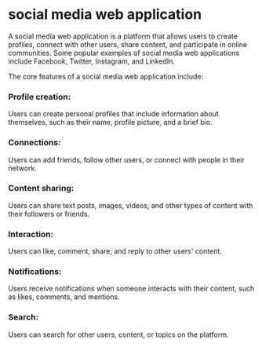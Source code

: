 # social media web application 
A social media web application is a platform that allows users to create profiles, connect with other users, share content, and participate in online communities. Some popular examples of social media web applications include Facebook, Twitter, Instagram, and LinkedIn.

The core features of a social media web application include:

### Profile creation:
Users can create personal profiles that include information about themselves, such as their name, profile picture, and a brief bio.

### Connections: 
Users can add friends, follow other users, or connect with people in their network.

### Content sharing:
Users can share text posts, images, videos, and other types of content with their followers or friends.

### Interaction:
Users can like, comment, share, and reply to other users' content.

### Notifications:
Users receive notifications when someone interacts with their content, such as likes, comments, and mentions.

### Search: 
Users can search for other users, content, or topics on the platform.
